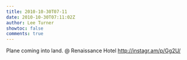 ```yaml
---
title: 2010-10-30T07-11
date: 2010-10-30T07:11:02Z
author: Lee Turner
showtoc: false
comments: true
---
```


Plane coming into land.   @ Renaissance Hotel http://instagr.am/p/Gg2U/

